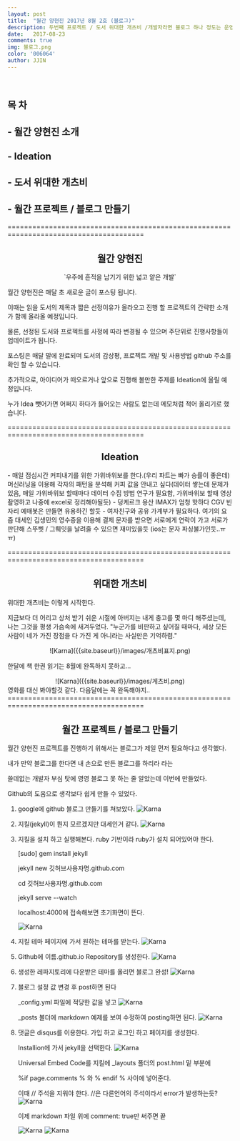 ```yaml
---
layout: post
title:  "월간 양현진 2017년 8월 2호 (블로그)"
description: 두번째 프로젝트 / 도서 위대한 개츠비 /개발자라면 블로그 하나 정도는 운영해야지! 이왕 블로그 하려면 네이버 이런거 말고 내가 만들어서 블로그 운영해야지! 그때부터인가요? 제가 블로그를 하지 못하게 된게..
date:   2017-08-23
comments: true
img: 블로그.png
color: '006064'
author: JJIN
---
```

<br>
<h2>목 차 </h2>
<h2>- 월간 양현진 소개</h2>
<h2>- Ideation</h2>
<h2>- 도서 위대한 개츠비</h2>
<h2>- 월간 프로젝트 / 블로그 만들기</h2>

=======================================================================================
<br>
<div style="text-align:center" markdown="1">
<h2>월간 양현진</h2>
`우주에 흔적을 남기기 위한 넓고 얕은 개발`
</div>

월간 양현진은 매달 초 새로운 글이 포스팅 됩니다.

이때는 읽을 도서의 제목과 짧은 선정이유가 올라오고 진행 할 프로젝트의 간략한 소개가 함께 올라올 예정입니다.

물론, 선정된 도서와 프로젝트를 사정에 따라 변경될 수 있으며 주단위로 진행사항들이 업데이트가 됩니다.

포스팅은 매달 말에 완료되며 도서의 감상평, 프로젝트 개발 및 사용방법 github 주소를 확인 할 수 있습니다.

추가적으로, 아이디어가 떠오르거나 앞으로 진행해 볼만한 주제를 Ideation에 올릴 예정입니다.

누가 Idea 뺏어가면 어쩌지 하다가 들어오는 사람도 없는데 메모처럼 적어 올리기로 했습니다.

=======================================================================================
<br>
<div style="text-align:center" markdown="1">
<h2>Ideation</h2>
</div>
 - 매일 점심시간 커피내기를 위한 가위바위보를 한다.(우리 파트는 빠가 승률이 좋은데) 머신러닝을 이용해 각자의 패턴을 분석해 커피 값을 안내고 싶다(데이터 쌓는데 문제가 있음, 매일 가위바위보 할때마다 데이터 수집 방법 연구가 필요함, 가위바위보 할때 영상 촬영하고 나중에 excel로 정리해야될듯)
 - 덩케르크 용산 IMAX가 엄청 핫하다 CGV 빈자리 예매봇은 만들면 유용하긴 할듯
 - 여자친구와 공유 가계부가 필요하다. 여기의 요즘 대세인 김생민의 영수증을 이용해 결제 문자를 받으면 서로에게 연락이 가고 서로가 판단해 스뚜삣 / 그뤠잇을 날려줄 수 있으면 재미있을듯 (ios는 문자 파싱불가인듯..ㅠㅠ)

=======================================================================================
<br>
<div style="text-align:center" markdown="1">
<h2>위대한 개츠비</h2>
</div>
위대한 개츠비는 이렇게 시작한다.

지금보다 더 어리고 상처 받기 쉬운 시절에 아버지는 내게 충고를 몇 마디 해주셨는데, 나는 그것을 평생 가슴속에 새겨두었다.
"누군가를 비판하고 싶어질 때마다, 세상 모든 사람이 네가 가진 장점을 다 가진 게 아니라는 사실만은 기억하렴."
<div style="text-align:center" markdown="1">
![Karna]({{site.baseurl}}/images/개츠비표지.png)
</div>

한달에 책 한권 읽기는 8월에 완독하지 못하고...

<div style="text-align:center" markdown="1">
![Karna]({{site.baseurl}}/images/게츠비.png)
</div>
영화를 대신 봐야할것 같다. 다음달에는 꼭 완독해야지..
=======================================================================================
<br>
<div style="text-align:center" markdown="1">
<h2>월간 프로젝트 / 블로그 만들기</h2>
</div>

월간 양현진 프로젝트를 진행하기 위해서는 블로그가 제일 먼저 필요하다고 생각했다.

내가 만약 블로그를 한다면 내 손으로 만든 블로그를 하리라 라는

쓸데없는 개발자 부심 탓에 영영 블로그 못 하는 줄 알았는데 이번에 만들었다.

Github의 도움으로 생각보다 쉽게 만들 수 있었다.

1. google에 github 블로그 만들기를 쳐보았다.
![Karna]({{site.baseurl}}/images/구글블로그검색.png)

2. 지킬(jekyll)이 뭔지 모르겠지만 대세인거 같다.
![Karna]({{site.baseurl}}/images/지킬이란.png)

3. 지킬을 설치 하고 실행해본다. ruby 기반이라 ruby가 설치 되어있어야 한다.

   [sudo] gem install jekyll 

   jekyll new 깃허브사용자명.github.com

   cd 깃허브사용자명.github.com

   jekyll serve --watch

   localhost:4000에 접속해보면 초기화면이 뜬다.

    ![Karna]({{site.baseurl}}/images/지킬초기화면.png)

4. 지킬 테마 페이지에 가서 원하는 테마를 받는다.
![Karna]({{site.baseurl}}/images/지킬테마.png)

5. Github에 이름.github.io Repository를 생성한다.
![Karna]({{site.baseurl}}/images/블로그레파지토리.png)

6. 생성한 레파지토리에 다운받은 테마를 올리면 블로그 완성!
![Karna]({{site.baseurl}}/images/블로그.png)

7. 블로그 설정 값 변경 후 post하면 된다

	_config.yml 파일에 적당한 값을 넣고
![Karna]({{site.baseurl}}/images/블로그설정.png)	

	_posts 볼더에 markdown 예제를 보여 수정하여 posting하면 된다.
![Karna]({{site.baseurl}}/images/블로그포스팅.png)

8. 댓글은 disqus를 이용한다.
	가입 하고 로그인 하고 페이지를 생성한다.

	Installion에 가서 jekyll을 선택한다.
	![Karna]({{site.baseurl}}/images/블로그댓글.png)

	Universal Embed Code를 지킬에 _layouts 폴더의 post.html 밑 부분에 

	%if page.comments % 와 % endif % 사이에 넣어준다.

	이때 // 주석을 지워야 한다. //은 다른언어의 주석이라서 error가 발생하는듯?
	![Karna]({{site.baseurl}}/images/댓글마무리.png)

	이제 markdown 파일 위에 comment: true만 써주면 끝

	![Karna]({{site.baseurl}}/images/커멘트.png)
	![Karna]({{site.baseurl}}/images/댓글완성.png)